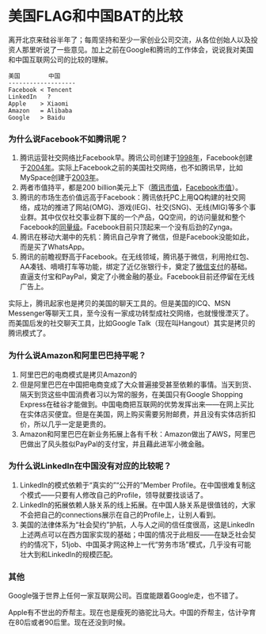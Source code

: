 # 美国FLAG和中国BAT的比较

离开北京来硅谷半年了；每周坚持和至少一家创业公司交流，从各位创始人以及投资人那里听说了一些意见。加上之前在Google和腾讯的工作体会，说说我对美国和中国互联网公司的比较的理解。


    美国        中国
    -------------------
    Facebook < Tencent
    LinkedIn   ?
    Apple    > Xiaomi
    Amazon   = Alibaba
    Google   > Baidu

### 为什么说Facebook不如腾讯呢？

1. 腾讯运营社交网络比Facebook早。腾讯公司创建于[1998年](http://en.wikipedia.org/wiki/Tencent)，Facebook创建于[2004年](http://en.wikipedia.org/wiki/Facebook)。实际上Facebook之前的美国社交网络，也不如腾讯早，比如MySpace创建于[2003年](http://en.wikipedia.org/wiki/Myspace)。
2. 两者市值持平，都是200 billion美元上下（[腾讯市值](https://www.google.com/search?q=tencent+market+cap&oq=tencent+mar&aqs=chrome.0.69i59j69i57j0l4.3478j0j4&sourceid=chrome&es_sm=119&ie=UTF-8)，[Facebook市值](https://www.google.com/search?q=facebook+market+cap&oq=facebook+market+cap&aqs=chrome..69i57j0l5.5069j0j9&sourceid=chrome&es_sm=119&ie=UTF-8)）。
3. 腾讯的市场生态价值远高于Facebook：腾讯依托PC上用QQ构建的社交网络，成功的推进了网站(OMG)、游戏(IEG)、社交(SNG)、无线(MIG)等多个事业群。其中仅仅社交事业群下属的一个产品，QQ空间，的访问量就和整个Facebook的[同量级](http://www.digitalstrategyconsulting.com/intelligence/2013/10/top_24_social_networks_worldwide_facebook_youtube_and_qzone_lead_the_way.php)。Facebook目前只顶起来一个没有后劲的Zynga。
4. 腾讯在移动大潮中的先机：腾讯自己孕育了微信，但是Facebook没能如此，而是买了WhatsApp。
5. 腾讯的前瞻视野高于Facebook。在无线领域，腾讯基于微信，利用抢红包、AA凑钱、嘀嘀打车等功能，绑定了近亿张银行卡，奠定了[微信支付](http://www.techinasia.com/wechat-adds-payment-support-for-brands-and-retailers/)的基础。直逼支付宝和PayPal，奠定了小微金融的基业。Facebook目前还停留在无线广告上。

实际上，腾讯起家也是拷贝的美国的聊天工具的。但是美国的ICQ、MSN Messenger等聊天工具，至今没有一家成功转型成社交网络，也就慢慢湮灭了。而美国后发的社交聊天工具，比如Google Talk（现在叫Hangout）其实是拷贝的腾讯模式了。

### 为什么说Amazon和阿里巴巴持平呢？

1. 阿里巴巴的电商模式是拷贝Amazon的
2. 但是阿里巴巴在中国把电商变成了大众普遍接受甚至依赖的事情。当天到货、隔天到货这些中国消费者习以为常的服务，在美国只有Google Shopping Express在硅谷才能做到。中国电商把互联网的优势发挥出来——在网上买比在实体店买便宜。但是在美国，网上购买需要另附邮费，并且没有实体店折扣价，所以几乎一定是更贵的。
3. Amazon和阿里巴巴在新业务拓展上各有千秋：Amazon做出了AWS，阿里巴巴做出了风头胜似PayPal的支付宝，并且藉此进军小微金融。

### 为什么说LinkedIn在中国没有对应的比较呢？

1. LinkedIn的模式依赖于“真实的”“公开的”Member Profile。在中国很难复制这个模式——只要有人修改自己的Profile，领导就要找谈话了。
2. LinkedIn的拓展依赖人脉关系的线上拓展。在中国人脉关系是很值钱的，大家不会把自己的connections展示在自己的Profile上，让别人看到。
3. 美国的法律体系为“社会契约”护航，人与人之间的信任度很高，这是LinkedIn上述两点可以在西方国家实现的基础；中国的情况于此相反——在缺乏社会契约的情况下，51job、中国英才网这种上一代“劳务市场”模式，几乎没有可能壮大到和LinkedIn的规模匹配。

### 其他

Google强于世界上任何一家互联网公司。百度能跟着Google走，也不错了。

Apple有不世出的乔帮主。现在也是瘦死的骆驼比马大。中国的乔帮主，估计孕育在80后或者90后里。现在还没到时候。
